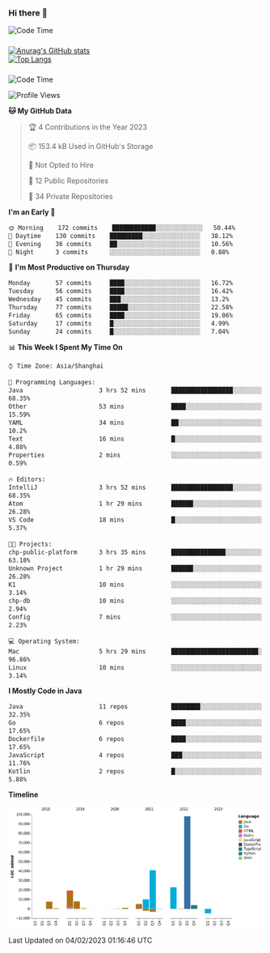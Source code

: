 ### Hi there 👋 

![Code Time](https://img.shields.io/endpoint?style=flat&url=https://codetime-api.datreks.com/badge/1061?logoColor=white%26project=%26recentMS=0%26showProject=false)

<!--
**Muyiafan/Muyiafan** is a ✨ _special_ ✨ repository because its `README.md` (this file) appears on your GitHub profile.

Here are some ideas to get you started:

- 🔭 I’m currently working on ...
- 🌱 I’m currently learning ...
- 👯 I’m looking to collaborate on ...
- 🤔 I’m looking for help with ...
- 💬 Ask me about ...
- 📫 How to reach me: ...
- 😄 Pronouns: ...
- ⚡ Fun fact: ...
-->

### 

[![Anurag's GitHub stats](https://github-readme-stats.vercel.app/api?username=Muyiafan)](https://github.com/anuraghazra/github-readme-stats)
<br>
[![Top Langs](https://github-readme-stats.vercel.app/api/top-langs/?username=Muyiafan)](https://github.com/anuraghazra/github-readme-stats)

### 

<!--START_SECTION:waka-->
![Code Time](http://img.shields.io/badge/Code%20Time-5%2C602%20hrs%2049%20mins-blue)

![Profile Views](http://img.shields.io/badge/Profile%20Views-0-blue)

**🐱 My GitHub Data** 

> 🏆 4 Contributions in the Year 2023
 > 
> 📦 153.4 kB Used in GitHub's Storage 
 > 
> 🚫 Not Opted to Hire
 > 
> 📜 12 Public Repositories 
 > 
> 🔑 34 Private Repositories  
 > 
**I'm an Early 🐤** 

```text
🌞 Morning    172 commits    ████████████░░░░░░░░░░░░░   50.44% 
🌆 Daytime    130 commits    █████████░░░░░░░░░░░░░░░░   38.12% 
🌃 Evening    36 commits     ██░░░░░░░░░░░░░░░░░░░░░░░   10.56% 
🌙 Night      3 commits      ░░░░░░░░░░░░░░░░░░░░░░░░░   0.88%

```
📅 **I'm Most Productive on Thursday** 

```text
Monday       57 commits     ████░░░░░░░░░░░░░░░░░░░░░   16.72% 
Tuesday      56 commits     ████░░░░░░░░░░░░░░░░░░░░░   16.42% 
Wednesday    45 commits     ███░░░░░░░░░░░░░░░░░░░░░░   13.2% 
Thursday     77 commits     █████░░░░░░░░░░░░░░░░░░░░   22.58% 
Friday       65 commits     ████░░░░░░░░░░░░░░░░░░░░░   19.06% 
Saturday     17 commits     █░░░░░░░░░░░░░░░░░░░░░░░░   4.99% 
Sunday       24 commits     █░░░░░░░░░░░░░░░░░░░░░░░░   7.04%

```


📊 **This Week I Spent My Time On** 

```text
⌚︎ Time Zone: Asia/Shanghai

💬 Programming Languages: 
Java                     3 hrs 52 mins       █████████████████░░░░░░░░   68.35% 
Other                    53 mins             ████░░░░░░░░░░░░░░░░░░░░░   15.59% 
YAML                     34 mins             ██░░░░░░░░░░░░░░░░░░░░░░░   10.2% 
Text                     16 mins             █░░░░░░░░░░░░░░░░░░░░░░░░   4.88% 
Properties               2 mins              ░░░░░░░░░░░░░░░░░░░░░░░░░   0.59%

🔥 Editors: 
IntelliJ                 3 hrs 52 mins       █████████████████░░░░░░░░   68.35% 
Atom                     1 hr 29 mins        ██████░░░░░░░░░░░░░░░░░░░   26.28% 
VS Code                  18 mins             █░░░░░░░░░░░░░░░░░░░░░░░░   5.37%

🐱‍💻 Projects: 
chp-public-platform      3 hrs 35 mins       ███████████████░░░░░░░░░░   63.18% 
Unknown Project          1 hr 29 mins        ██████░░░░░░░░░░░░░░░░░░░   26.28% 
K1                       10 mins             ░░░░░░░░░░░░░░░░░░░░░░░░░   3.14% 
chp-db                   10 mins             ░░░░░░░░░░░░░░░░░░░░░░░░░   2.94% 
Config                   7 mins              ░░░░░░░░░░░░░░░░░░░░░░░░░   2.23%

💻 Operating System: 
Mac                      5 hrs 29 mins       ████████████████████████░   96.86% 
Linux                    10 mins             ░░░░░░░░░░░░░░░░░░░░░░░░░   3.14%

```

**I Mostly Code in Java** 

```text
Java                     11 repos            ████████░░░░░░░░░░░░░░░░░   32.35% 
Go                       6 repos             ████░░░░░░░░░░░░░░░░░░░░░   17.65% 
Dockerfile               6 repos             ████░░░░░░░░░░░░░░░░░░░░░   17.65% 
JavaScript               4 repos             ███░░░░░░░░░░░░░░░░░░░░░░   11.76% 
Kotlin                   2 repos             █░░░░░░░░░░░░░░░░░░░░░░░░   5.88%

```


**Timeline**

![Chart not found](https://raw.githubusercontent.com/Muyiafan/Muyiafan/main/charts/bar_graph.png) 


 Last Updated on 04/02/2023 01:16:46 UTC
<!--END_SECTION:waka-->
